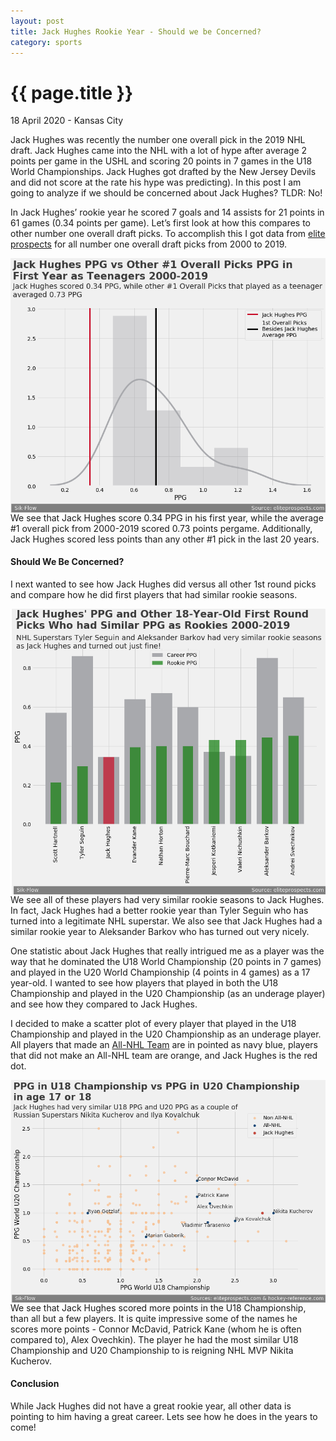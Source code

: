```yaml
---
layout: post
title: Jack Hughes Rookie Year - Should we be Concerned?
category: sports
---
```


{{ page.title }}
================

<p class="meta">18 April 2020 - Kansas City</p>
Jack Hughes was recently the number one overall pick in the 2019 NHL draft.  Jack Hughes came into the NHL with a lot of hype after average 2 points per game in the USHL and scoring 20 points in 7 games in the U18 World Championships.  Jack Hughes got drafted by the New Jersey Devils and did not score at the rate his hype was predicting).  In this post I am going to analyze if we should be concerned about Jack Hughes? TLDR: No!

In Jack Hughes’ rookie year he scored 7 goals and 14 assists for 21 points in 61 games (0.34 points per game).  Let’s first look at how this compares to other number one overall draft picks.  To accomplish this I got data from [elite prospects](https://www.eliteprospects.com/) for all number one overall draft picks from 2000 to 2019.  

<img src="https://raw.githubusercontent.com/sik-flow/sik-flow.github.io/master/_posts/Images/Jack_Hughes/rookie_year.png" align = "left"/>

We see that Jack Hughes score 0.34 PPG in his first year, while the average #1 overall pick from 2000-2019 scored 0.73 points pergame.  Additionally, Jack Hughes scored less points than any other #1 pick in the last 20 years.  

#### Should We Be Concerned? 

I next wanted to see how Jack Hughes did versus all other 1st round picks and compare how he did first players that had similar rookie seasons. 

<img src="https://raw.githubusercontent.com/sik-flow/sik-flow.github.io/master/_posts/Images/Jack_Hughes/other_round_1.png" align = "left"/>

We see all of these players had very similar rookie seasons to Jack Hughes.  In fact, Jack Hughes had a better rookie year than Tyler Seguin who has turned into a legitimate NHL superstar.  We also see that Jack Hughes had a similar rookie year to Aleksander Barkov who has turned out very nicely.  

One statistic about Jack Hughes that really intrigued me as a player was the way that he dominated the U18 World Championship (20 points in 7 games) and played in the U20 World Championship (4 points in 4 games) as a 17 year-old.  I wanted to see how players that played in both the U18 Championship and played in the U20 Championship (as an underage player) and see how they compared to Jack Hughes. 

I decided to make a scatter plot of every player that played in the U18 Championship and played in the U20 Championship as an underage player.  All players that made an [All-NHL Team](https://www.hockey-reference.com/awards/nhl_all_star.html) are in pointed as navy blue, players that did not make an All-NHL team are orange, and Jack Hughes is the red dot. 

<img src="https://raw.githubusercontent.com/sik-flow/sik-flow.github.io/master/_posts/Images/Jack_Hughes/championship.png" align = "left"/>

We see that Jack Hughes scored more points in the U18 Championship, than all but a few players.  It is quite impressive some of the names he scores more points - Connor McDavid, Patrick Kane (whom he is often compared to), Alex Ovechkin).  The player he had the most similar U18 Championship and U20 Championship to is reigning NHL MVP Nikita Kucherov.

#### Conclusion 

While Jack Hughes did not have a great rookie year, all other data is pointing to him having a great career.  Lets see how he does in the years to come! 
